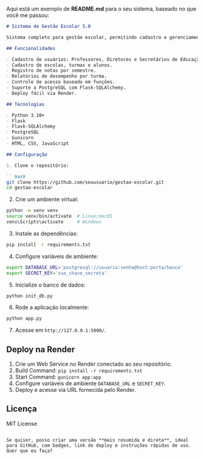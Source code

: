 Aqui está um exemplo de **README.md** para o seu sistema, baseado no que você me passou:

````markdown
# Sistema de Gestão Escolar 5.0

Sistema completo para gestão escolar, permitindo cadastro e gerenciamento de escolas, professores, alunos e turmas. Possui controle de notas, geração de relatórios e acesso baseado em funções (Professor, Diretor, Secretário de Educação). Integrado com PostgreSQL e pronto para deploy na nuvem (Render).

## Funcionalidades

- Cadastro de usuários: Professores, Diretores e Secretários de Educação.
- Cadastro de escolas, turmas e alunos.
- Registro de notas por semestre.
- Relatórios de desempenho por turma.
- Controle de acesso baseado em funções.
- Suporte a PostgreSQL com Flask-SQLAlchemy.
- Deploy fácil via Render.

## Tecnologias

- Python 3.10+
- Flask
- Flask-SQLAlchemy
- PostgreSQL
- Gunicorn
- HTML, CSS, JavaScript

## Configuração

1. Clone o repositório:

```bash
git clone https://github.com/seuusuario/gestao-escolar.git
cd gestao-escolar
````

2. Crie um ambiente virtual:

```bash
python -m venv venv
source venv/bin/activate  # Linux/macOS
venv\Scripts\activate     # Windows
```

3. Instale as dependências:

```bash
pip install -r requirements.txt
```

4. Configure variáveis de ambiente:

```bash
export DATABASE_URL='postgresql://usuario:senha@host:porta/banco'
export SECRET_KEY='sua_chave_secreta'
```

5. Inicialize o banco de dados:

```bash
python init_db.py
```

6. Rode a aplicação localmente:

```bash
python app.py
```

7. Acesse em `http://127.0.0.1:5000/`.

## Deploy na Render

1. Crie um Web Service no Render conectado ao seu repositório.
2. Build Command: `pip install -r requirements.txt`
3. Start Command: `gunicorn app:app`
4. Configure variáveis de ambiente `DATABASE_URL` e `SECRET_KEY`.
5. Deploy e acesse via URL fornecida pelo Render.

## Licença

MIT License

```

Se quiser, posso criar uma versão **mais resumida e direta**, ideal para GitHub, com badges, link do deploy e instruções rápidas de uso. Quer que eu faça?
```
